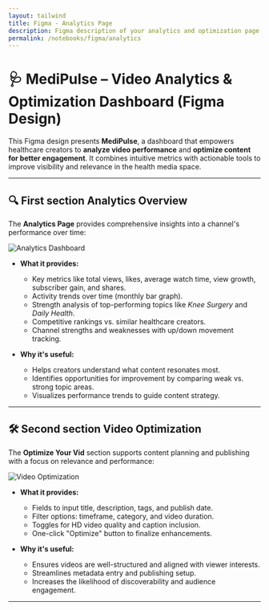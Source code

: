 ```yaml
---
layout: tailwind
title: Figma - Analytics Page
description: Figma description of your analytics and optimization page
permalink: /notebooks/figma/analytics
---
```


# 🩺 MediPulse – Video Analytics & Optimization Dashboard (Figma Design)

This Figma design presents **MediPulse**, a dashboard that empowers healthcare creators to **analyze video performance** and **optimize content for better engagement**. It combines intuitive metrics with actionable tools to improve visibility and relevance in the health media space.

---

## 🔍 First section Analytics Overview

The **Analytics Page** provides comprehensive insights into a channel's performance over time:

![Analytics Dashboard](https://i.postimg.cc/VvXBtdBf/Screenshot-2025-06-03-at-9-23-59-AM.png)

- **What it provides:**
  - Key metrics like total views, likes, average watch time, view growth, subscriber gain, and shares.
  - Activity trends over time (monthly bar graph).
  - Strength analysis of top-performing topics like *Knee Surgery* and *Daily Health*.
  - Competitive rankings vs. similar healthcare creators.
  - Channel strengths and weaknesses with up/down movement tracking.

- **Why it's useful:**
  - Helps creators understand what content resonates most.
  - Identifies opportunities for improvement by comparing weak vs. strong topic areas.
  - Visualizes performance trends to guide content strategy.

---

## 🛠 Second section Video Optimization

The **Optimize Your Vid** section supports content planning and publishing with a focus on relevance and performance:

![Video Optimization](https://i.postimg.cc/wMFMnz95/Screenshot-2025-06-03-at-9-25-12-AM.png)

- **What it provides:**
  - Fields to input title, description, tags, and publish date.
  - Filter options: timeframe, category, and video duration.
  - Toggles for HD video quality and caption inclusion.
  - One-click "Optimize" button to finalize enhancements.

- **Why it's useful:**
  - Ensures videos are well-structured and aligned with viewer interests.
  - Streamlines metadata entry and publishing setup.
  - Increases the likelihood of discoverability and audience engagement.

---